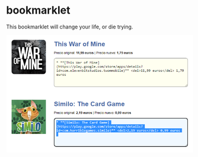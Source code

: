# bookmarklet

This bookmarklet will change your life, or die trying.

![Alt text](ss.png?raw=true "Optional Title")
